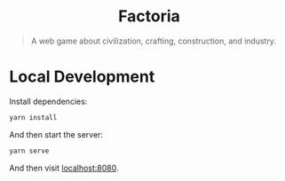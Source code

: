 <h1 align="center">Factoria</h1>

> A web game about civilization, crafting, construction, and industry.

# Local Development

Install dependencies:

``` sh
yarn install
```

And then start the server:

``` sh
yarn serve
```

And then visit [localhost:8080](http://localhost:8080).
